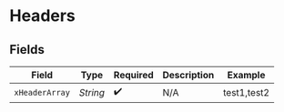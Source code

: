 # Headers


## Fields

| Field              | Type               | Required           | Description        | Example            |
| ------------------ | ------------------ | ------------------ | ------------------ | ------------------ |
| `xHeaderArray`     | *String*           | :heavy_check_mark: | N/A                | test1,test2        |